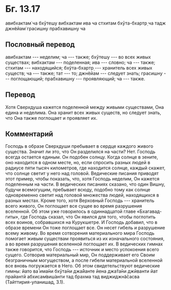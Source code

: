 # Бг. 13.17
авибхактам̇ ча бхӯтешу
вибхактам ива ча стхитам
бхӯта-бхартр̣ ча тадж джн̃ейам̇
грасишн̣у прабхавишн̣у ча
## Пословный перевод

авибхактам --- неделим; ча --- также; бхӯтешу --- во всех живых
существах; вибхактам --- поделенная; ива --- словно; ча --- также;
стхитам --- находящийся; бхӯта-бхартр̣ --- хранитель всех живых существ;
ча --- также; тат --- то; джн̃ейам --- следует знать; грасишн̣у ---
поглощающий; прабхавишн̣у --- проявляющий; ча --- также.

## Перевод

Хотя Сверхдуша кажется поделенной между живыми существами, Она едина и
неделима. Она хранит всех живых существ, но следует знать, что Она также
поглощает и проявляет их.

## Комментарий

Господь в образе Сверхдуши пребывает в сердце каждого живого существа.
Значит ли это, что Он разделился на части? Нет. Господь всегда остается
единым. Он подобен солнцу. Когда солнце в зените, оно находится в одном
месте, но, если спросить разных людей в радиусе пяти тысяч километров,
где находится солнце, каждый скажет, что солнце светит у него над
головой. Ведические писания приводят этот пример, чтобы показать, что,
хотя Господь неделим, Он кажется поделенным на части. В ведических
писаниях сказано, что один Вишну, будучи всемогущим, пребывает всюду,
подобно тому как солнце одновременно светит над головой множества людей,
находящихся в разных местах. Кроме того, хотя Верховный Господь ---
хранитель всего живого, Он поглощает все сущее во время разрушения
вселенной. Об этом уже говорилось в одиннадцатой главе «Бхагавад-гиты»,
где Господь сказал, что Он явился для того, чтобы поглотить всех воинов,
собравшихся на Курукшетре. И Господь добавил, что в образе времени Он
тоже поглощает все. Он несет гибель и разрушение всему живому. Во время
сотворения материального мира Господь помогает живым существам
проявиться из их изначального состояния, а во время разрушения вселенной
поглощает их. В ведических гимнах также говорится, что Господь ---
источник и место успокоения всего сущего. Сотворив материальный мир, Он
поддерживает его Своим безграничным могуществом, а после гибели
материальной вселенной все вновь погружается в Него. Об этом
свидетельствуют ведические гимны: йато ва̄ има̄ни бхӯта̄ни джа̄йанте йена
джа̄та̄ни джӣванти йат прайантй абхисам̇виш́анти тад брахма тад
виджиджн̃а̄сасва (Тайттирия-упанишад, 3.1).
